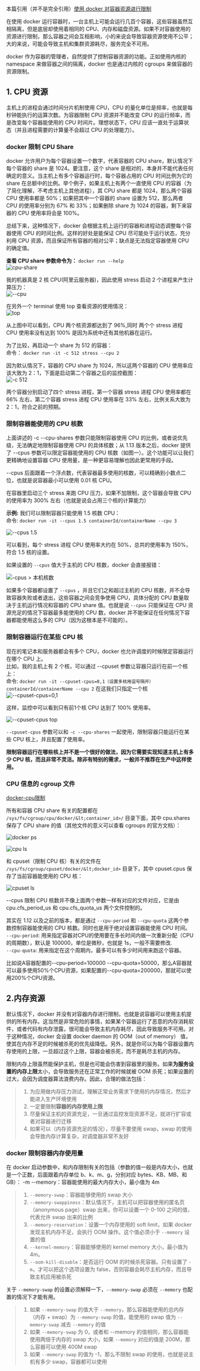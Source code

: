 本篇引用（并不是完全引用）[使用 docker 对容器资源进行限制](http://dockone.io/article/2569)  

在使用 docker 运行容器时，一台主机上可能会运行几百个容器，这些容器虽然互相隔离，但是底层却使用着相同的 CPU、内存和磁盘资源。如果不对容器使用的资源进行限制，那么容器之间会互相影响，小的来说会导致容器资源使用不公平；大的来说，可能会导致主机和集群资源耗尽，服务完全不可用。  

docker 作为容器的管理者，自然提供了控制容器资源的功能。正如使用内核的 namespace 来做容器之间的隔离，docker 也是通过内核的 cgroups 来做容器的资源限制。  

## 1. CPU 资源  
主机上的进程会通过时间分片机制使用 CPU，CPU 的量化单位是频率，也就是每秒钟能执行的运算次数。为容器限制 CPU 资源并不能改变 CPU 的运行频率，而是改变每个容器能使用的 CPU 时间片。理想状态下，CPU 应该一直处于运算状态（并且进程需要的计算量不会超过 CPU 的处理能力）。  

### docker 限制 CPU Share  
docker 允许用户为每个容器设置一个数字，代表容器的 CPU share，默认情况下每个容器的 share 是 1024。要注意，这个 share 是相对的，本身并不能代表任何确定的意义。当主机上有多个容器运行时，每个容器占用的 CPU 时间比例为它的 share 在总额中的比例。举个例子，如果主机上有两个一直使用 CPU 的容器（为了简化理解，不考虑主机上其他进程），其 CPU share 都是 1024，那么两个容器 CPU 使用率都是 50%；如果把其中一个容器的 share 设置为 512，那么两者 CPU 的使用率分别为 67% 和 33%；如果删除 share 为 1024 的容器，剩下来容器的 CPU 使用率将会是 100%。  

总结下来，这种情况下，docker 会根据主机上运行的容器和进程动态调整每个容器使用 CPU 的时间比例。这样的好处是能保证 CPU 尽可能处于运行状态，充分利用 CPU 资源，而且保证所有容器的相对公平；缺点是无法指定容器使用 CPU 的确定值。  

**查看 CPU share 参数命令为：** `docker run --help`  
![cpu-share](https://github.com/momokanni/docker/blob/master/piture/cpu-shares.png)  

我的机器真是 2 核 CPU(阿里云服务器)，因此使用 stress 启动 2 个进程来产生计算压力：  
![--cpu](https://github.com/momokanni/docker/blob/master/piture/cpu-shares_01.png)  

在另外一个 terminal 使用 top 查看资源的使用情况：  
![top](https://github.com/momokanni/docker/blob/master/piture/cpu-shares_02.png)  

从上图中可以看到，CPU 两个核资源都达到了 96%,同时 两个个 stress 进程 CPU 使用率没有达到 100% 是因为系统中还有其他机器在运行。  

为了比较，再启动一个 share 为 512 的容器：  
命令： `docker run -it -c 512 stress --cpu 2`  

因为默认情况下，容器的 CPU share 为 1024，所以这两个容器的 CPU 使用率应该大致为 2：1，下面是启动第二个容器之后的监控截图：  
![-c 512](https://github.com/momokanni/docker/blob/master/piture/cpu-shares_3.png)  

两个容器分别启动了四个 stress 进程，第一个容器 stress 进程 CPU 使用率都在 66% 左右，第二个容器 stress 进程 CPU 使用率在 33% 左右，比例关系大致为 2：1，符合之前的预期。  

### 限制容器能使用的 CPU 核数  

上面讲述的 -c --cpu-shares 参数只能限制容器使用 CPU 的比例，或者说优先级，无法确定地限制容器使用 CPU 的具体核数；从 1.13 版本之后，docker 提供了 --cpus 参数可以限定容器能使用的 CPU 核数（如图一）。这个功能可以让我们更精确地设置容器 CPU 使用量，是一种更容易理解也因此更常用的手段。  

--cpus 后面跟着一个浮点数，代表容器最多使用的核数，可以精确到小数点二位，也就是说容器最小可以使用 0.01 核 CPU。  

在容器里启动三个 stress 来跑 CPU 压力，如果不加限制，这个容器会导致 CPU 的使用率为 300% 左右（也就是说会占用三个核的计算能力）  

**示例:** 我们可以限制容器只能使用 1.5 核数 CPU：  
命令: `docker run -it --cpus 1.5 containerId/containerName --cpu 3`  

![--cpus 1.5](https://github.com/momokanni/docker/blob/master/piture/cpu-shares_4.png)  

可以看到，每个 stress 进程 CPU 使用率大约在 50%，总共的使用率为 150%，符合 1.5 核的设置。  

如果设置的 `--cpus` 值大于主机的 CPU 核数，docker 会直接报错：  

![-cpus > 本机核数](https://github.com/momokanni/docker/blob/master/piture/cpu-shares_5.png)  

如果多个容器都设置了 `--cpus` ，并且它们之和超过主机的 CPU 核数，并不会导致容器失败或者退出，这些容器之间会竞争使用 CPU，具体分配的 CPU 数量取决于主机运行情况和容器的 CPU share 值。也就是说 `--cpus` 只能保证在 CPU 资源充足的情况下容器最多能使用的 CPU 数，docker 并不能保证在任何情况下容器都能使用这么多的 CPU（因为这根本是不可能的）。  

### 限制容器运行在某些 CPU 核  

现在的笔记本和服务器都会有多个 CPU，docker 也允许调度的时候限定容器运行在哪个 CPU 上。  
比如，我的主机上有 2 个核，可以通过 --cpuset 参数让容器只运行在前一个核上：  
命令: `docker run -it --cpuset-cpus=0,1（设置多核用逗号隔开） containerId/containerName --cpu 2` 在这我们只指定一个核  
![--cpuset-cpus=0,1](https://github.com/momokanni/docker/blob/master/piture/cpu-shares_6.png)  

这样，监控中可以看到只有前1个核 CPU 达到了 100% 使用率。  

![--cpuset-cpus top](https://github.com/momokanni/docker/blob/master/piture/cpu-shares_7.png)  

`--cpuset-cpus` 参数可以和 `-c --cpu-shares` 一起使用，限制容器只能运行在某些 CPU 核上，并且配置了使用率。  

**限制容器运行在哪些核上并不是一个很好的做法，因为它需要实现知道主机上有多少 CPU 核，而且非常不灵活。除非有特别的需求，一般并不推荐在生产中这样使用。**  

### CPU 信息的 cgroup 文件  

[docker-cpu限制](http://www.tang-lei.com/2018/06/06/docker-cpu-%E9%99%90%E5%88%B6/)

所有和容器 CPU share 有关的配置都在 `/sys/fs/cgroup/cpu/docker/&lt;container_id>/` 目录下面，其中 cpu.shares 保存了 CPU share 的值（其他文件的意义可以查看 cgroups 的官方文档）：  

![docker ps](https://github.com/momokanni/docker/blob/master/piture/cpu-shares_8.png)  

![cpu ls](https://github.com/momokanni/docker/blob/master/piture/cpu-shares_9.png)  

和 cpuset（限制 CPU 核）有关的文件在 `/sys/fs/cgroup/cpuset/docker/&lt;docker_id>` 目录下，其中 cpuset.cpus 保存了当前容器能使用的 CPU 核：  

![cpuset ls](https://github.com/momokanni/docker/blob/master/piture/cpu-shares_10.png)  

--cpus 限制 CPU 核数并不像上面两个参数一样有对应的文件对应，它是由 cpu.cfs_period_us 和 cpu.cfs_quota_us 两个文件控制的。  

其实在 1.12 以及之前的版本，都是通过 `--cpu-period` 和 `--cpu-quota` 这两个参数控制容器能使用的 CPU 核数。同时也是用于绝对设置容器能使用 CPU 时间。    
`--cpu-period`: 用来指定容器对CPU的使用要在多长时间内做一次重新分配（CPU 的周期数），默认是 100000，单位是微秒，也就是 1s，一般不需要修改.  
`--cpu-quota`: 用来指定在这个周期内，最多可以有多少时间用来跑这个容器。  

比如说A容器配置的--cpu-period=100000 --cpu-quota=50000，那么A容器就可以最多使用50%个CPU资源，如果配置的--cpu-quota=200000，那就可以使用200%个CPU资源。  

## 2.内存资源  

默认情况下，docker 并没有对容器内存进行限制，也就是说容器可以使用主机提供的所有内存。这当然是非常危险的事情，如果某个容器运行了恶意的内存消耗软件，或者代码有内存泄露，很可能会导致主机内存耗尽，因此导致服务不可用。对于这种情况，docker 会设置 docker daemon 的 OOM（out of memory） 值，使其在内存不足的时候被杀死的优先级降低。另外，就是你可以为每个容器设置内存使用的上限，一旦超过这个上限，容器会被杀死，而不是耗尽主机的内存。  

限制内存上限虽然能保护主机，但是也可能会伤害到容器里的服务。如果**为服务设置的内存上限**太小，会导致服务还在正常工作的时候就被 OOM 杀死；如果设置的过大，会因为调度器算法浪费内存。因此，合理的做法包括：  

>1. 为应用做内存压力测试，理解正常业务需求下使用的内存情况，然后才能进入生产环境使用  
>2. 一定要限制**容器的内存使用上限**  
>3. 尽量保证主机的资源充足，一旦通过监控发现资源不足，就进行扩容或者对容器进行迁移  
>4. 如果可以（内存资源充足的情况），尽量不要使用 swap，swap 的使用会导致内存计算复杂，对调度器非常不友好  

### docker 限制容器内存使用量  

在 docker 启动参数中，和内存限制有关的包括（参数的值一般是内存大小，也就是一个正数，后面跟着内存单位 b、k、m、g，分别对应 bytes、KB、MB、和 GB）：
-m --memory：容器能使用的最大内存大小，最小值为 4m  

>1. `--memory-swap`：容器能够使用的 swap 大小  
>2. `--memory-swappiness`：默认情况下，主机可以把容器使用的匿名页（anonymous page）swap 出来，你可以设置一个 0-100 之间的值，代表允许 swap 出来的比例  
>3. `--memory-reservation`：设置一个内存使用的 soft limit，如果 docker 发现主机内存不足，会执行 OOM 操作。这个值必须小于 `--memory` 设置的值  
>4. `--kernel-memory`：容器能够使用的 kernel memory 大小，最小值为 4m。  
>5. `--oom-kill-disable`：是否运行 OOM 的时候杀死容器。只有设置了 `-m`，才可以把这个选项设置为 false，否则容器会耗尽主机内存，而且导致主机应用被杀死  

关于 `--memory-swap` 的设置必须解释一下，`--memory-swap` 必须在 `--memory` 也配置的情况下才能有用。  
>1. 如果 `--memory-swap` 的值大于 `--memory`，那么容器能使用的总内存（内存 + swap）为 `--memory-swap` 的值，能使用的 swap 值为 `--memory-swap` 减去 `--memory` 的值  
>2. 如果 `--memory-swap` 为 0，或者和 --memory 的值相同，那么容器能使用两倍于内存的 swap 大小，如果 `--memory` 对应的值是 200M，那么容器可以使用 400M swap  
>3. 如果 `--memory-swap` 的值为 -1，那么不限制 swap 的使用，也就是说主机有多少 swap，容器都可以使用  












